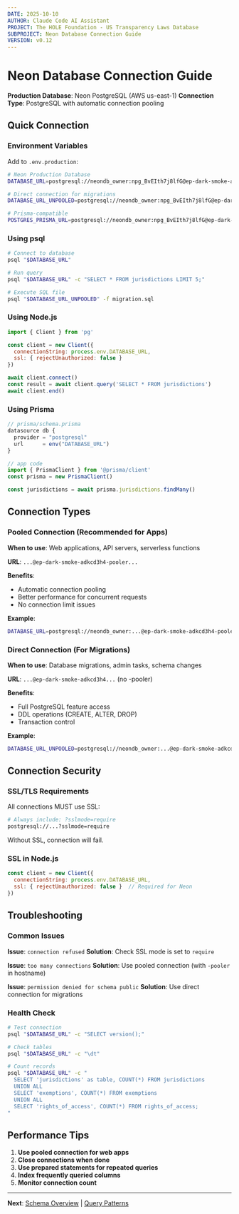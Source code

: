 ```yaml
---
DATE: 2025-10-10
AUTHOR: Claude Code AI Assistant
PROJECT: The HOLE Foundation - US Transparency Laws Database
SUBPROJECT: Neon Database Connection Guide
VERSION: v0.12
---
```


# Neon Database Connection Guide

**Production Database**: Neon PostgreSQL (AWS us-east-1)
**Connection Type**: PostgreSQL with automatic connection pooling

## Quick Connection

### Environment Variables

Add to `.env.production`:

```bash
# Neon Production Database
DATABASE_URL=postgresql://neondb_owner:npg_BvEIth7j8lfG@ep-dark-smoke-adkcd3h4-pooler.c-2.us-east-1.aws.neon.tech/neondb?sslmode=require

# Direct connection for migrations
DATABASE_URL_UNPOOLED=postgresql://neondb_owner:npg_BvEIth7j8lfG@ep-dark-smoke-adkcd3h4.c-2.us-east-1.aws.neon.tech/neondb?sslmode=require

# Prisma-compatible
POSTGRES_PRISMA_URL=postgresql://neondb_owner:npg_BvEIth7j8lfG@ep-dark-smoke-adkcd3h4-pooler.c-2.us-east-1.aws.neon.tech/neondb?connect_timeout=15&sslmode=require
```

### Using psql

```bash
# Connect to database
psql "$DATABASE_URL"

# Run query
psql "$DATABASE_URL" -c "SELECT * FROM jurisdictions LIMIT 5;"

# Execute SQL file
psql "$DATABASE_URL_UNPOOLED" -f migration.sql
```

### Using Node.js

```javascript
import { Client } from 'pg'

const client = new Client({
  connectionString: process.env.DATABASE_URL,
  ssl: { rejectUnauthorized: false }
})

await client.connect()
const result = await client.query('SELECT * FROM jurisdictions')
await client.end()
```

### Using Prisma

```typescript
// prisma/schema.prisma
datasource db {
  provider = "postgresql"
  url      = env("DATABASE_URL")
}

// app code
import { PrismaClient } from '@prisma/client'
const prisma = new PrismaClient()

const jurisdictions = await prisma.jurisdictions.findMany()
```

## Connection Types

### Pooled Connection (Recommended for Apps)

**When to use**: Web applications, API servers, serverless functions

**URL**: `...@ep-dark-smoke-adkcd3h4-pooler...`

**Benefits**:
- Automatic connection pooling
- Better performance for concurrent requests
- No connection limit issues

**Example**:
```bash
DATABASE_URL=postgresql://neondb_owner:...@ep-dark-smoke-adkcd3h4-pooler.c-2.us-east-1.aws.neon.tech/neondb?sslmode=require
```

### Direct Connection (For Migrations)

**When to use**: Database migrations, admin tasks, schema changes

**URL**: `...@ep-dark-smoke-adkcd3h4...` (no -pooler)

**Benefits**:
- Full PostgreSQL feature access
- DDL operations (CREATE, ALTER, DROP)
- Transaction control

**Example**:
```bash
DATABASE_URL_UNPOOLED=postgresql://neondb_owner:...@ep-dark-smoke-adkcd3h4.c-2.us-east-1.aws.neon.tech/neondb?sslmode=require
```

## Connection Security

### SSL/TLS Requirements

All connections MUST use SSL:

```bash
# Always include: ?sslmode=require
postgresql://...?sslmode=require
```

Without SSL, connection will fail.

### SSL in Node.js

```javascript
const client = new Client({
  connectionString: process.env.DATABASE_URL,
  ssl: { rejectUnauthorized: false }  // Required for Neon
})
```

## Troubleshooting

### Common Issues

**Issue**: `connection refused`
**Solution**: Check SSL mode is set to `require`

**Issue**: `too many connections`
**Solution**: Use pooled connection (with `-pooler` in hostname)

**Issue**: `permission denied for schema public`
**Solution**: Use direct connection for migrations

### Health Check

```bash
# Test connection
psql "$DATABASE_URL" -c "SELECT version();"

# Check tables
psql "$DATABASE_URL" -c "\dt"

# Count records
psql "$DATABASE_URL" -c "
  SELECT 'jurisdictions' as table, COUNT(*) FROM jurisdictions
  UNION ALL
  SELECT 'exemptions', COUNT(*) FROM exemptions
  UNION ALL
  SELECT 'rights_of_access', COUNT(*) FROM rights_of_access;
"
```

## Performance Tips

1. **Use pooled connection for web apps**
2. **Close connections when done**
3. **Use prepared statements for repeated queries**
4. **Index frequently queried columns**
5. **Monitor connection count**

---

**Next**: [Schema Overview](schema-overview.md) | [Query Patterns](query-patterns.md)
